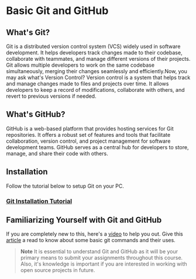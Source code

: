# Basic Git and GitHub

## What's Git?
Git is a distributed version control system (VCS) widely used in software development. It helps developers track changes made to their codebase, collaborate with teammates, and manage different versions of their projects. Git allows multiple developers to work on the same codebase simultaneously, merging their changes seamlessly and efficiently.Now, you may ask what's Version Control? Version control is a system that helps track and manage changes made to files and projects over time. It allows developers to keep a record of modifications, collaborate with others, and revert to previous versions if needed. 
## What's GitHub?
GitHub is a web-based platform that provides hosting services for Git repositories. It offers a robust set of features and tools that facilitate collaboration, version control, and project management for software development teams. GitHub serves as a central hub for developers to store, manage, and share their code with others.
## Installation
Follow the tutorial below to setup Git on your PC.
### [Git Installation Tutorial](https://www.linode.com/docs/development/version-control/how-to-install-git-on-linux-mac-and-windows/)
## Familiarizing Yourself with Git and GitHub
If you are completely new to this, here's a [video](https://youtu.be/tRZGeaHPoaw) to help you out. Give this [article](https://www.hostinger.in/tutorials/basic-git-commands) a read to know about some basic git commands and their uses.
> **Note**
> It is essential to understand Git and GitHub as it will be your primary means to submit your assignments throughout this course. Also, it's knowledge is important if you are interested in working with open source projects in future.

